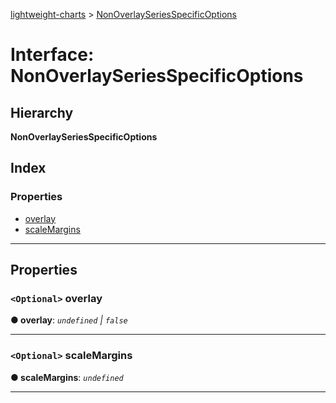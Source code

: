 [lightweight-charts](../README.md) > [NonOverlaySeriesSpecificOptions](../interfaces/nonoverlayseriesspecificoptions.md)

# Interface: NonOverlaySeriesSpecificOptions

## Hierarchy

**NonOverlaySeriesSpecificOptions**

## Index

### Properties

* [overlay](nonoverlayseriesspecificoptions.md#overlay)
* [scaleMargins](nonoverlayseriesspecificoptions.md#scalemargins)

---

## Properties

<a id="overlay"></a>

### `<Optional>` overlay

**● overlay**: *`undefined` \| `false`*

___
<a id="scalemargins"></a>

### `<Optional>` scaleMargins

**● scaleMargins**: *`undefined`*

___

